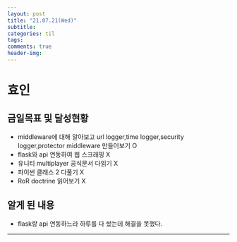 ```yaml
---
layout: post
title: "21.07.21(Wed)"
subtitle:
categories: til
tags:
comments: true
header-img:
---
```


# 효인

## 금일목표 및 달성현황

- middleware에 대해 알아보고 url logger,time logger,security logger,protector middleware 만들어보기 O
- flask와 api 연동하여 웹 스크래핑 X
- 유니티 multiplayer 공식문서 다읽기 X
- 파이썬 클래스 2 다풀기 X
- RoR doctrine 읽어보기 X

## 알게 된 내용

- flask랑 api 연동하느라 하루를 다 썼는데 해결을 못했다.
---
